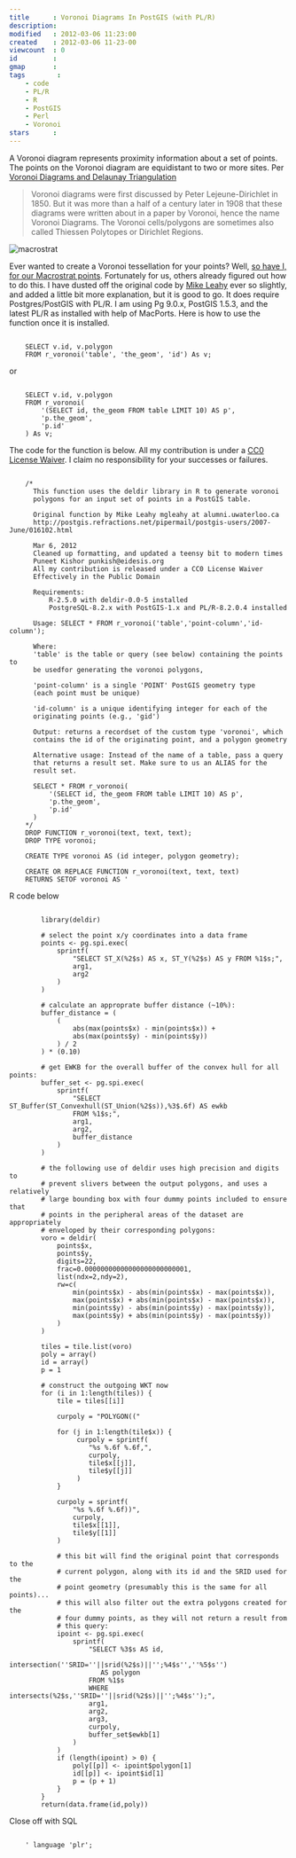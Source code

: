 ```yaml
---
title      : Voronoi Diagrams In PostGIS (with PL/R)
description:
modified   : 2012-03-06 11:23:00
created    : 2012-03-06 11-23-00
viewcount  : 0
id         :
gmap       :
tags        :
    - code
    - PL/R
    - R
    - PostGIS
    - Perl
    - Voronoi
stars      :
---
```



A Voronoi diagram represents proximity information about a set of points. The points on the Voronoi diagram are equidistant to two or more sites. Per [Voronoi Diagrams and Delaunay Triangulation](http://www.comp.lancs.ac.uk/~kristof/research/notes/voronoi/)

> Voronoi diagrams were first discussed by Peter Lejeune-Dirichlet in 1850. But it was more than a half of a century later in 1908 that these diagrams were written about in a paper by Voronoi, hence the name Voronoi Diagrams. The Voronoi cells/polygons are sometimes also called Thiessen Polytopes or Dirichlet Regions.

![macrostrat](macrostrat.jpg)

Ever wanted to create a Voronoi tessellation for your points? Well, <a href="http://earth-base.org/strats">so have I, for our Macrostrat points</a>. Fortunately for us, others already figured out how to do this. I have dusted off the original code by [Mike Leahy](http://www.linkedin.com/in/mgleahy) ever so slightly, and added a little bit more explanation, but it is good to go. It does require Postgres/PostGIS with PL/R. I am using Pg 9.0.x, PostGIS 1.5.3, and the latest PL/R as installed with help of MacPorts. Here is how to use the function once it is installed.

<pre class="brush: sql"><code>
	SELECT v.id, v.polygon
	FROM r_voronoi('table', 'the_geom', 'id') As v;
</code></pre>

or

<pre class="brush: sql"><code>
	SELECT v.id, v.polygon
	FROM r_voronoi(
		'(SELECT id, the_geom FROM table LIMIT 10) AS p',
		'p.the_geom',
		'p.id'
	) As v;
</code></pre>

The code for the function is below. All my contribution is under a [CC0 License Waiver](http://creativecommons.org/about/cc0). I claim no responsibility for your successes or failures.

<pre class="brush: sql"><code>
	/*
	  This function uses the deldir library in R to generate voronoi  
	  polygons for an input set of points in a PostGIS table.

	  Original function by Mike Leahy mgleahy at alumni.uwaterloo.ca
	  http://postgis.refractions.net/pipermail/postgis-users/2007-June/016102.html

	  Mar 6, 2012
	  Cleaned up formatting, and updated a teensy bit to modern times
	  Puneet Kishor punkish@eidesis.org
	  All my contribution is released under a CC0 License Waiver
	  Effectively in the Public Domain

	  Requirements:
	      R-2.5.0 with deldir-0.0-5 installed
	      PostgreSQL-8.2.x with PostGIS-1.x and PL/R-8.2.0.4 installed

	  Usage: SELECT * FROM r_voronoi('table','point-column','id-column');

	  Where:
	  'table' is the table or query (see below) containing the points to 
	  be usedfor generating the voronoi polygons,
	  
	  'point-column' is a single 'POINT' PostGIS geometry type
	  (each point must be unique)
	  
	  'id-column' is a unique identifying integer for each of the 
	  originating points (e.g., 'gid')

	  Output: returns a recordset of the custom type 'voronoi', which 
	  contains the id of the originating point, and a polygon geometry

	  Alternative usage: Instead of the name of a table, pass a query 
	  that returns a result set. Make sure to us an ALIAS for the 
	  result set.
	  
	  SELECT * FROM r_voronoi(
	      '(SELECT id, the_geom FROM table LIMIT 10) AS p',
	      'p.the_geom',
	      'p.id'
	  )
	*/
	DROP FUNCTION r_voronoi(text, text, text);
	DROP TYPE voronoi;

	CREATE TYPE voronoi AS (id integer, polygon geometry);

	CREATE OR REPLACE FUNCTION r_voronoi(text, text, text) 
	RETURNS SETOF voronoi AS '
</code></pre>

R code below

<pre class="brush: r"><code>
		library(deldir)

		# select the point x/y coordinates into a data frame
		points <- pg.spi.exec(
			sprintf(
				"SELECT ST_X(%2$s) AS x, ST_Y(%2$s) AS y FROM %1$s;",
				arg1,
				arg2
			)
		)

		# calculate an approprate buffer distance (~10%):
		buffer_distance = (
			(
				abs(max(points$x) - min(points$x)) +
				abs(max(points$y) - min(points$y))
			) / 2
		) * (0.10)

		# get EWKB for the overall buffer of the convex hull for all points:
		buffer_set <- pg.spi.exec(
			sprintf(
				"SELECT ST_Buffer(ST_Convexhull(ST_Union(%2$s)),%3$.6f) AS ewkb 
				FROM %1$s;",
				arg1,
				arg2,
				buffer_distance
			)
		)

		# the following use of deldir uses high precision and digits to 
		# prevent slivers between the output polygons, and uses a relatively
		# large bounding box with four dummy points included to ensure that
		# points in the peripheral areas of the dataset are appropriately
		# enveloped by their corresponding polygons:
		voro = deldir(
			points$x,
			points$y,
			digits=22,
			frac=0.00000000000000000000000001,
			list(ndx=2,ndy=2),
			rw=c(
				min(points$x) - abs(min(points$x) - max(points$x)),
				max(points$x) + abs(min(points$x) - max(points$x)),
				min(points$y) - abs(min(points$y) - max(points$y)),
				max(points$y) + abs(min(points$y) - max(points$y))
			)
		)

		tiles = tile.list(voro)
		poly = array()
		id = array()
		p = 1

		# construct the outgoing WKT now
		for (i in 1:length(tiles)) {
			tile = tiles[[i]]

			curpoly = "POLYGON(("

			for (j in 1:length(tile$x)) {
				 curpoly = sprintf(
					"%s %.6f %.6f,",
					curpoly,
					tile$x[[j]],
					tile$y[[j]]
				 )
			}

			curpoly = sprintf(
				"%s %.6f %.6f))",
				curpoly,
				tile$x[[1]],
				tile$y[[1]]
			)

			# this bit will find the original point that corresponds to the 
			# current polygon, along with its id and the SRID used for the
			# point geometry (presumably this is the same for all points)...
			# this will also filter out the extra polygons created for the
			# four dummy points, as they will not return a result from
			# this query:
			ipoint <- pg.spi.exec(
				sprintf(
					"SELECT %3$s AS id, 
					   intersection(''SRID=''||srid(%2$s)||'';%4$s'',''%5$s'') 
					   AS polygon 
					FROM %1$s 
					WHERE intersects(%2$s,''SRID=''||srid(%2$s)||'';%4$s'');",
					arg1,
					arg2,
					arg3,
					curpoly,
					buffer_set$ewkb[1]
				)
			)
			if (length(ipoint) > 0) {
				poly[[p]] <- ipoint$polygon[1]
				id[[p]] <- ipoint$id[1]
				p = (p + 1)
			}
		}
		return(data.frame(id,poly))
</code></pre>

Close off with SQL

<pre class="brush: sql"><code>
	' language 'plr';
</code></pre>

